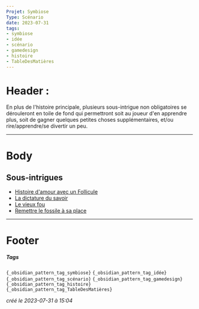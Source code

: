 ```yaml
---
Projet: Symbiose
Type: Scénario
date: 2023-07-31
tags:
- symbiose
- idée
- scénario
- gamedesign
- histoire
- TableDesMatières
---
```

   
# Header :   
   
En plus de l'histoire principale, plusieurs sous-intrigue non obligatoires se dérouleront en toile de fond qui permettront soit au joueur d'en apprendre plus, soit de gagner quelques petites choses supplémentaires, et/ou rire/apprendre/se divertir un peu.   
   
   
-------------------------------------------------------------------------------   
# Body   
   
## Sous-intrigues   
   
   
- [Histoire d'amour avec un Follicule](../../../../../../Cr%C3%A9ations/Symbiose/GameDesign/Sc%C3%A9nario/Histoire/Secondaires/Histoire%20d%27amour%20avec%20un%20Follicule.md)   
- [La dictature du savoir](../../../../../../Cr%C3%A9ations/Symbiose/GameDesign/Sc%C3%A9nario/Histoire/Secondaires/La%20dictature%20du%20savoir.md)   
- [Le vieux fou](../../../../../../Cr%C3%A9ations/Symbiose/GameDesign/Sc%C3%A9nario/Histoire/Secondaires/Le%20vieux%20fou.md)   
- [Remettre le fossile à sa place](../../../../../../Cr%C3%A9ations/Symbiose/GameDesign/Sc%C3%A9nario/Histoire/Secondaires/Remettre%20le%20fossile%20%C3%A0%20sa%20place.md)   
   
   
   
   
---------------------------------------------------------------------------   
# Footer   
   
##### Tags   
`{_obsidian_pattern_tag_symbiose}` `{_obsidian_pattern_tag_idée}` `{_obsidian_pattern_tag_scénario}` `{_obsidian_pattern_tag_gamedesign}` `{_obsidian_pattern_tag_histoire}` `{_obsidian_pattern_tag_TableDesMatières}`    
   
*créé le 2023-07-31 à 15:04*